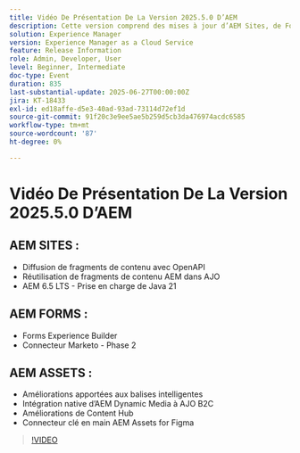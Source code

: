 ```yaml
---
title: Vidéo De Présentation De La Version 2025.5.0 D’AEM
description: Cette version comprend des mises à jour d’AEM Sites, de Forms et d’Assets, notamment la diffusion OpenAPI, la prise en charge de Java 21, les balises intelligentes, le connecteur Figma et Dynamic Media pour AJO B2C.
solution: Experience Manager
version: Experience Manager as a Cloud Service
feature: Release Information
role: Admin, Developer, User
level: Beginner, Intermediate
doc-type: Event
duration: 835
last-substantial-update: 2025-06-27T00:00:00Z
jira: KT-18433
exl-id: ed18affe-d5e3-40ad-93ad-73114d72ef1d
source-git-commit: 91f20c3e9ee5ae5b259d5cb3da476974acdc6585
workflow-type: tm+mt
source-wordcount: '87'
ht-degree: 0%

---
```


# Vidéo De Présentation De La Version 2025.5.0 D’AEM

## AEM SITES :

* Diffusion de fragments de contenu avec OpenAPI
* Réutilisation de fragments de contenu AEM dans AJO
* AEM 6.5 LTS - Prise en charge de Java 21

## AEM FORMS :

* Forms Experience Builder
* Connecteur Marketo - Phase 2

## AEM ASSETS :

* Améliorations apportées aux balises intelligentes
* Intégration native d’AEM Dynamic Media à AJO B2C
* Améliorations de Content Hub
* Connecteur clé en main AEM Assets for Figma

>[!VIDEO](https://video.tv.adobe.com/v/3464307/?learn=on&enablevpops)
